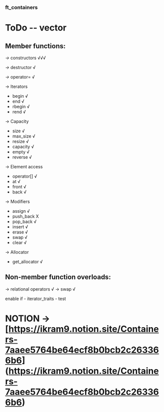 ### ft_containers

# ToDo -- vector

## Member functions:

*->* constructors √√√

*->* destructor   √

*->* operator=    √

-> Iterators
* begin			√
* end			√
* rbegin		√
* rend			√

-> Capacity
* size			√
* max_size		√
* resize		√
* capacity		√
* empty			√
* reverse		√

-> Element access
* operator[]	√
* at			√
* front			√
* back			√

-> Modifiers
* assign		√
* push_back		X
* pop_back		√
* insert		√
* erase			√
* swap			√
* clear			√

-> Allocator
* get_allocator √

## Non-member function overloads:

-> relational operators √
-> swap					√


enable if - iterator_traits - test 

# NOTION -> [https://ikram9.notion.site/Containers-7aaee5764be64ecf8b0bcb2c263366b6] (https://ikram9.notion.site/Containers-7aaee5764be64ecf8b0bcb2c263366b6)